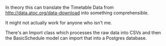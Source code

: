 In theory this can translate the Timetable Data from http://data.atoc.org/data-download into something comprehensible.

It might not actually work for anyone who isn't me.

There's an Import class which processes the raw data into CSVs and then the BasicSchedule model can import that into a Postgres database.

